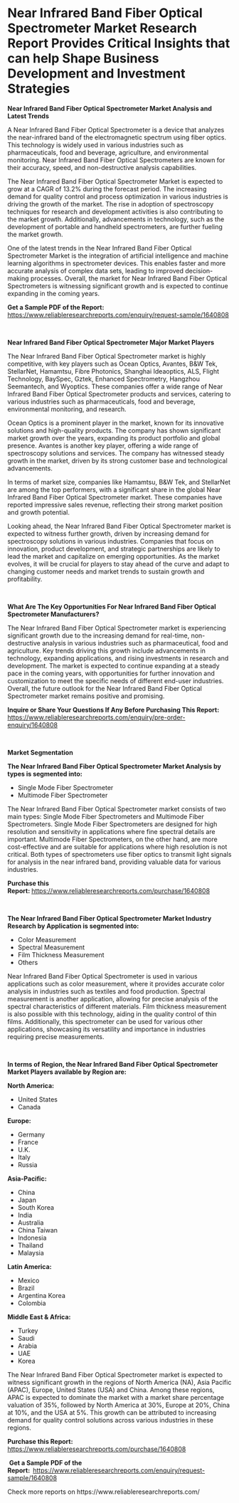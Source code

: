 <p><h1>Near Infrared Band Fiber Optical Spectrometer Market Research Report Provides Critical Insights that can help Shape Business Development and Investment Strategies</h1></p><p><strong>Near Infrared Band Fiber Optical Spectrometer Market Analysis and Latest Trends</strong></p>
<p><p>A Near Infrared Band Fiber Optical Spectrometer is a device that analyzes the near-infrared band of the electromagnetic spectrum using fiber optics. This technology is widely used in various industries such as pharmaceuticals, food and beverage, agriculture, and environmental monitoring. Near Infrared Band Fiber Optical Spectrometers are known for their accuracy, speed, and non-destructive analysis capabilities.</p><p>The Near Infrared Band Fiber Optical Spectrometer Market is expected to grow at a CAGR of 13.2% during the forecast period. The increasing demand for quality control and process optimization in various industries is driving the growth of the market. The rise in adoption of spectroscopy techniques for research and development activities is also contributing to the market growth. Additionally, advancements in technology, such as the development of portable and handheld spectrometers, are further fueling the market growth.</p><p>One of the latest trends in the Near Infrared Band Fiber Optical Spectrometer Market is the integration of artificial intelligence and machine learning algorithms in spectrometer devices. This enables faster and more accurate analysis of complex data sets, leading to improved decision-making processes. Overall, the market for Near Infrared Band Fiber Optical Spectrometers is witnessing significant growth and is expected to continue expanding in the coming years.</p></p>
<p><strong>Get a Sample PDF of the Report:&nbsp;</strong> <a href="https://www.reliableresearchreports.com/enquiry/request-sample/1640808">https://www.reliableresearchreports.com/enquiry/request-sample/1640808</a></p>
<p>&nbsp;</p>
<p><strong>Near Infrared Band Fiber Optical Spectrometer Major Market Players</strong></p>
<p><p>The Near Infrared Band Fiber Optical Spectrometer market is highly competitive, with key players such as Ocean Optics, Avantes, B&W Tek, StellarNet, Hamamtsu, Fibre Photonics, Shanghai Ideaoptics, ALS, Flight Technology, BaySpec, Gztek, Enhanced Spectrometry, Hangzhou Seemantech, and Wyoptics. These companies offer a wide range of Near Infrared Band Fiber Optical Spectrometer products and services, catering to various industries such as pharmaceuticals, food and beverage, environmental monitoring, and research.</p><p>Ocean Optics is a prominent player in the market, known for its innovative solutions and high-quality products. The company has shown significant market growth over the years, expanding its product portfolio and global presence. Avantes is another key player, offering a wide range of spectroscopy solutions and services. The company has witnessed steady growth in the market, driven by its strong customer base and technological advancements.</p><p>In terms of market size, companies like Hamamtsu, B&W Tek, and StellarNet are among the top performers, with a significant share in the global Near Infrared Band Fiber Optical Spectrometer market. These companies have reported impressive sales revenue, reflecting their strong market position and growth potential.</p><p>Looking ahead, the Near Infrared Band Fiber Optical Spectrometer market is expected to witness further growth, driven by increasing demand for spectroscopy solutions in various industries. Companies that focus on innovation, product development, and strategic partnerships are likely to lead the market and capitalize on emerging opportunities. As the market evolves, it will be crucial for players to stay ahead of the curve and adapt to changing customer needs and market trends to sustain growth and profitability.</p></p>
<p>&nbsp;</p>
<p><strong>What Are The Key Opportunities For Near Infrared Band Fiber Optical Spectrometer Manufacturers?</strong></p>
<p><p>The Near Infrared Band Fiber Optical Spectrometer market is experiencing significant growth due to the increasing demand for real-time, non-destructive analysis in various industries such as pharmaceutical, food and agriculture. Key trends driving this growth include advancements in technology, expanding applications, and rising investments in research and development. The market is expected to continue expanding at a steady pace in the coming years, with opportunities for further innovation and customization to meet the specific needs of different end-user industries. Overall, the future outlook for the Near Infrared Band Fiber Optical Spectrometer market remains positive and promising.</p></p>
<p><strong>Inquire or Share Your Questions If Any Before Purchasing This Report:</strong> <a href="https://www.reliableresearchreports.com/enquiry/pre-order-enquiry/1640808">https://www.reliableresearchreports.com/enquiry/pre-order-enquiry/1640808</a></p>
<p>&nbsp;</p>
<p><strong>Market Segmentation</strong></p>
<p><strong>The Near Infrared Band Fiber Optical Spectrometer Market Analysis by types is segmented into:</strong></p>
<p><ul><li>Single Mode Fiber Spectrometer</li><li>Multimode Fiber Spectrometer</li></ul></p>
<p><p>The Near Infrared Band Fiber Optical Spectrometer market consists of two main types: Single Mode Fiber Spectrometers and Multimode Fiber Spectrometers. Single Mode Fiber Spectrometers are designed for high resolution and sensitivity in applications where fine spectral details are important. Multimode Fiber Spectrometers, on the other hand, are more cost-effective and are suitable for applications where high resolution is not critical. Both types of spectrometers use fiber optics to transmit light signals for analysis in the near infrared band, providing valuable data for various industries.</p></p>
<p><strong>Purchase this Report:&nbsp;</strong><a href="https://www.reliableresearchreports.com/purchase/1640808">https://www.reliableresearchreports.com/purchase/1640808</a></p>
<p>&nbsp;</p>
<p><strong>The Near Infrared Band Fiber Optical Spectrometer Market Industry Research by Application is segmented into:</strong></p>
<p><ul><li>Color Measurement</li><li>Spectral Measurement</li><li>Film Thickness Measurement</li><li>Others</li></ul></p>
<p><p>Near Infrared Band Fiber Optical Spectrometer is used in various applications such as color measurement, where it provides accurate color analysis in industries such as textiles and food production. Spectral measurement is another application, allowing for precise analysis of the spectral characteristics of different materials. Film thickness measurement is also possible with this technology, aiding in the quality control of thin films. Additionally, this spectrometer can be used for various other applications, showcasing its versatility and importance in industries requiring precise measurements.</p></p>
<p>&nbsp;</p>
<p><strong>In terms of Region, the Near Infrared Band Fiber Optical Spectrometer Market Players available by Region are:</strong></p>
<p>
    <p> <strong> North America: </strong>
        <ul>
            <li>United States</li>
            <li>Canada</li>
        </ul>
        </p> 
    <p> <strong> Europe: </strong>
        <ul>
            <li>Germany</li>
            <li>France</li>
            <li>U.K.</li>
            <li>Italy</li>
            <li>Russia</li>
        </ul>
        </p> 
    <p> <strong> Asia-Pacific: </strong>
        <ul>
            <li>China</li>
            <li>Japan</li>
            <li>South Korea</li>
            <li>India</li>
            <li>Australia</li>
            <li>China Taiwan</li>
            <li>Indonesia</li>
            <li>Thailand</li>
            <li>Malaysia</li>
        </ul>
        </p> 
    <p> <strong> Latin America: </strong>
        <ul>
            <li>Mexico</li>
            <li>Brazil</li>
            <li>Argentina Korea</li>
            <li>Colombia</li>
        </ul>
        </p> 
    <p> <strong> Middle East & Africa: </strong>
        <ul>
            <li>Turkey</li>
            <li>Saudi</li>
            <li>Arabia</li>
            <li>UAE</li>
            <li>Korea</li>
        </ul>
    </p>
    </p>
<p><p>The Near Infrared Band Fiber Optical Spectrometer market is expected to witness significant growth in the regions of North America (NA), Asia Pacific (APAC), Europe, United States (USA) and China. Among these regions, APAC is expected to dominate the market with a market share percentage valuation of 35%, followed by North America at 30%, Europe at 20%, China at 10%, and the USA at 5%. This growth can be attributed to increasing demand for quality control solutions across various industries in these regions.</p></p>
<p><strong>Purchase this Report: </strong><a href="https://www.reliableresearchreports.com/purchase/1640808">https://www.reliableresearchreports.com/purchase/1640808</a></p>
<p>&nbsp;<strong>Get a Sample PDF of the Report:&nbsp;&nbsp;</strong><a href="https://www.reliableresearchreports.com/enquiry/request-sample/1640808">https://www.reliableresearchreports.com/enquiry/request-sample/1640808</a></p>
<p><strong></strong></p>
<p>Check more reports on https://www.reliableresearchreports.com/</p>